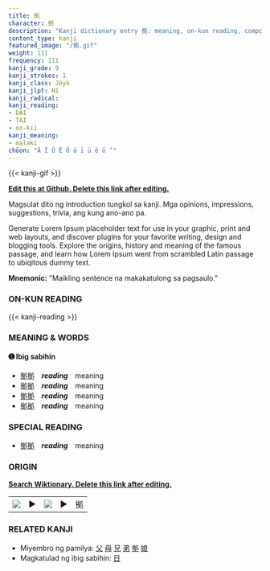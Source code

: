 ```yaml
---
title: 拠
character: 拠
description: "Kanji dictionary entry 拠: meaning, on-kun reading, compounds, origin, related kanji"
content_type: kanji
featured_image: "/拠.gif"
weight: 111
frequency: 111
kanji_grade: 9
kanji_strokes: 1
kanji_class: Jōyō
kanji_jlpt: N1
kanji_radical: 
kanji_reading: 
- DAI
- TAI
- oo-kii
kanji_meaning:
- malaki
chōon: "Ā Ī Ū Ē Ō ā ī ū ē ō ’"
---
```

[//]: # (Don't edit the line below. Kanji animated GIF code is automatically generated.)
{{< kanji-gif >}}

[//]: # (Edit below this line.)

**[Edit this at Github. Delete this link after editing.](https://github.com/tim0g/tim/tree/main/content/kanji/拠/index.md)**

Magsulat dito ng introduction tungkol sa kanji. Mga opinions, impressions, suggestions, trivia, ang kung ano-ano pa.

Generate Lorem Ipsum placeholder text for use in your graphic, print and web layouts, and discover plugins for your favorite writing, design and blogging tools. Explore the origins, history and meaning of the famous passage, and learn how Lorem Ipsum went from scrambled Latin passage to ubiqitous dummy text.
 
**Mnemonic:** "Maikling sentence na makakatulong sa pagsaulo."

### ON-KUN READING

[//]: # (Don't edit the line below. ON-KUN READING code is automatically generated.)
{{< kanji-reading >}}

### MEANING & WORDS

#### ➊ **Ibig sabihin**
  - [拠](../拠)[拠](../拠)　***reading***　meaning
  - [拠](../拠)[拠](../拠)　***reading***　meaning
  - [拠](../拠)[拠](../拠)　***reading***　meaning
  - [拠](../拠)[拠](../拠)　***reading***　meaning

### SPECIAL READING
  - [拠](../拠)[拠](../拠)　***reading***　meaning

### ORIGIN

**[Search Wiktionary. Delete this link after editing.](https://wiktionary.org/wiki/拠)**
<table class="kanji-table"><tr><td>
<img src="60px-拠-bronze.svg.png">
</td><td>▶</td><td>
<img src="60px-拠-oracle.svg.png">
</td><td>▶</td>
<td class="kanji-origin">拠</td>
</tr></table>

### RELATED KANJI
- Miyembro ng pamilya: [父](../父) [母](../母) [兄](../兄) [弟](../弟) [拠](../拠) [娘](../娘)
- Magkatulad ng ibig sabihin: [日](../日)
